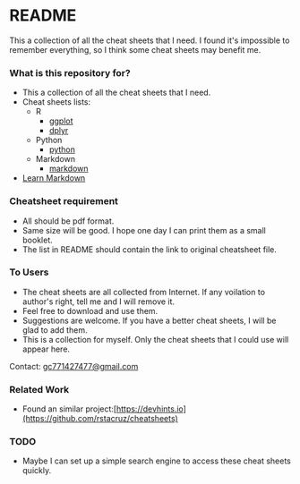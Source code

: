 # README #

This a collection of all the cheat sheets that I need.
I found it's impossible to remember everything, so I think some cheat sheets may benefit me.

### What is this repository for? ###

* This a collection of all the cheat sheets that I need.
* Cheat sheets lists:
    * R
        * [ggplot](https://www.rstudio.com/resources/cheatsheets/)
        * [dplyr](https://www.rstudio.com/resources/cheatsheets/)
    * Python
        * [python](https://github.com/nblock/pdb-cheatsheet/releases)
    * Markdown
        * [markdown](https://guides.github.com/pdfs/markdown-cheatsheet-online.pdf)
* [Learn Markdown](https://bitbucket.org/tutorials/markdowndemo)

### Cheatsheet requirement ###
* All should be pdf format.
* Same size will be good. I hope one day I can print them as a small booklet.
* The list in README should contain the link to original cheatsheet file.

### To Users ###

* The cheat sheets are all collected from Internet. If any voilation to author's right, tell me and I will remove it.
* Feel free to download and use them.
* Suggestions are welcome. If you have a better cheat sheets, I will be glad to add them.
* This is a collection for myself. Only the cheat sheets that I could use will appear here.

Contact: gc771427477@gmail.com

### Related Work ###
* Found an similar project:[https://devhints.io](https://github.com/rstacruz/cheatsheets)

### TODO ###
* Maybe I can set up a simple search engine to access these cheat sheets quickly.
